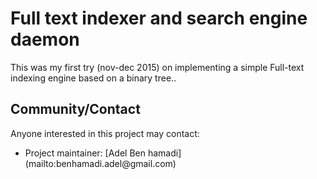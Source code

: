 # Full text indexer and search engine daemon
This was my first try (nov-dec 2015) on implementing a simple Full-text indexing engine based on a binary tree..

## Community/Contact
Anyone interested in this project may contact:<br>
<ul><li>
Project maintainer: [Adel Ben hamadi](mailto:benhamadi.adel@gmail.com)<br>
</li></ul>

